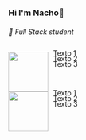### Hi I'm Nacho👋
 ###### 🌱 Full Stack student
<div style="display:flex; flex-direction: column;">
    <div style="display:flex;">
        <img width=80px; height=80px src="https://www.canva.com/design/DAF0Iyd6dy4/view"/>
        <div style="display:flex; flex-direction: column; margin-left: 10px; margin-top:-20px;">
            <p>Texto 1</p>
            <p style="margin-top:-20px;">Texto 2</p>
            <p style="margin-top:-20px;">Texto 3</p>
        </div>
    </div>
    <div style="display:flex;">
        <img width=80px; height=80px src="https://aprendomates.files.wordpress.com/2010/11/simpsons.jpg"/>
        <div style="display:flex; flex-direction: column; margin-left: 10px; margin-top:-20px;">
            <p>Texto 1</p>
            <p style="margin-top:-20px;">Texto 2</p>
            <p style="margin-top:-20px;">Texto 3</p>
        </div>
    </div>
</div>
<!--
**Nachogj35/Nachogj35** is a ✨ _special_ ✨ repository because its `README.md` (this file) appears on your GitHub profile.

Here are some ideas to get you started:

- 🔭 I’m currently working on ...
- 🌱 I’m currently learning ...
- 👯 I’m looking to collaborate on ...
- 🤔 I’m looking for help with ...
- 💬 Ask me about ...
- 📫 How to reach me: ...
- 😄 Pronouns: ...
- ⚡ Fun fact: ...
-->
